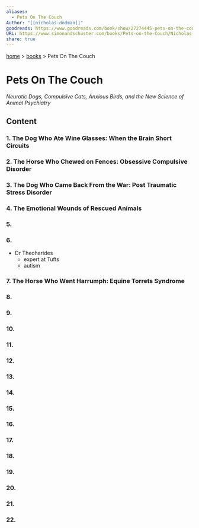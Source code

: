 ```yaml
---  
aliases:  
  - Pets On The Couch  
Author: "[[nicholas-dodman]]"  
goodreads: https://www.goodreads.com/book/show/27274445-pets-on-the-couch  
URL: https://www.simonandschuster.com/books/Pets-on-the-Couch/Nicholas-Dodman/9781476749037  
share: true  
---  
```

[ home](/index.md) > [ books](/books/index.md) > Pets On The Couch  
# Pets On The Couch  
_Neurotic Dogs, Compulsive Cats, Anxious Birds, and the New Science of Animal Psychiatry_  
## Content  
### 1. The Dog Who Ate Wine Glasses: When the Brain Short Circuits  
  
### 2. The Horse Who Chewed on Fences: Obsessive Compulsive Disorder  
  
### 3. The Dog Who Came Back From the War: Post Traumatic Stress Disorder  
  
### 4. The Emotional Wounds of Rescued Animals  
  
### 5.   
  
### 6.   
- Dr Theoharides  
  - expert at Tufts  
  - autism  
### 7. The Horse Who Went Harrumph: Equine Torrets Syndrome  
### 8.   
### 9.   
### 10.   
### 11.   
### 12.   
### 13.   
### 14.   
### 15.   
### 16.   
### 17.   
### 18.   
### 19.   
### 20.   
### 21.   
### 22.   
